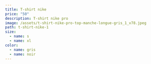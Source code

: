 ```yaml
---
title: T-shirt nike
price: "50"
description: T-shirt nike pro
image: /assets/t-shirt-nike-pro-top-manche-longue-gris_1_v78.jpeg
path: t-shirt-nike-1
size:
  - name: s
  - name: xl
color:
  - name: gris
  - name: noir
---
```

